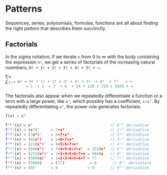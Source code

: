 # Patterns

Sequences, series, polynomials, formulas, functions are all about finding the right pattern that describes them succinctly.

## Factorials

In the sigma notation, if we iterate `n` from 0 to ∞ with the body containing the expression `n!`, we get a series of factorials of the increasing natural nunmbers, `0! + 1! + 2! + 3! + 4! + 5! + ⋯`.

```js
⎲∞
⎳ₙ₌₀ n! = 0! + 1! + 2! + 3! + 4! + 5!  + 6!  + 7!   + ⋯
         = 1  + 1  + 2  + 6  + 24 + 120 + 720 + 5040 + ⋯
```

The factorials also appear when we repeatedly differentiate a function or a term with a large power, like `x⁷`, which possibly has a coefficient, `c₇x⁷`. By repeatedly differentiating `x⁷`, the power rule generates factorials:

```js
f(x) = x⁷

f⁽⁰⁾(x) = x⁷                                  // 0ᵗʰ derivative
f⁽¹⁾(x) = (x⁷)′     = 7∙x⁶                    // 1ˢᵗ derivative
f⁽²⁾(x) = (7x⁶)′    = 6∙7∙x⁵                  // 2ⁿᵈ derivative
f⁽³⁾(x) = (42x⁵)′   = 5∙6∙7∙x⁴                // 3ʳᵈ derivative
f⁽⁴⁾(x) = (210x⁴)′  = 4∙5∙6∙7∙x³              // 4ᵗʰ derivative
f⁽⁵⁾(x) = (840x³)′  = 3∙4∙5∙6∙7∙x²  = 2520x²  // 5ᵗʰ derivative
f⁽⁶⁾(x) = (2520x²)′ = 2∙3∙4∙5∙6∙7∙x = 5040x   // 6ᵗʰ derivative
f⁽⁷⁾(x) = (5040x)′  = 1∙2∙3∙4∙5∙6∙7 = 7!      // 7ᵗʰ derivative
f⁽⁸⁾(x) = (5040)′   = (7!)′          = 0       // 8ᵗʰ derivative
f⁽⁹⁾(x) = (0)′      = 0             = 0       // 9ᵗʰ derivative
```
